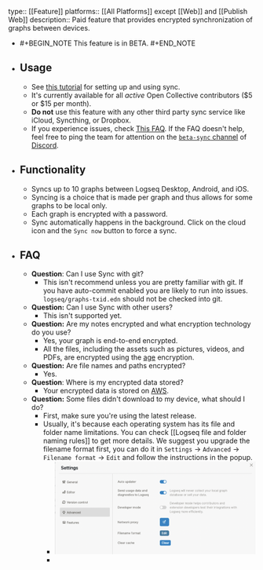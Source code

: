 type:: [[Feature]]
platforms:: [[All Platforms]] except [[Web]] and [[Publish Web]] 
description:: Paid feature that provides encrypted synchronization of graphs between devices.

- #+BEGIN_NOTE
  This feature is in BETA.
  #+END_NOTE
- ## Usage
	- See [this tutorial](https://blog.logseq.com/how-to-setup-and-use-logseq-sync/) for setting up and using sync.
	- It's currently available for all *active* Open Collective contributors ($5 or $15 per month).
	- **Do not** use this feature with any other third party sync service like iCloud, Syncthing, or Dropbox.
	- If you experience issues, check [This FAQ](https://discuss.logseq.com/t/im-using-logseq-sync-what-should-i-do-if-i-am-experiencing-sync-issues/13599). If the FAQ doesn't help, feel free to ping the team for attention on the [`beta-sync` channel](https://discord.com/channels/725182569297215569/1013467386130747522) of [Discord](https://discord.gg/KpN4eHY).
- ## Functionality
	- Syncs up to 10 graphs between Logseq Desktop, Android, and iOS.
	- Syncing is a choice that is made per graph and thus allows for some graphs to be local only.
	- Each graph is encrypted with a password.
	- Sync automatically happens in the background. Click on the cloud icon and the `Sync now` button to force a sync.
- ## FAQ
	- **Question**: Can I use Sync with git?
		- This isn't recommend unless you are pretty familiar with git. If you have auto-commit enabled you are likely to run into issues. `logseq/graphs-txid.edn` should not be checked into git.
	- **Question:** Can I use Sync with other users?
		- This isn't supported yet.
	- **Question:** Are my notes encrypted and what encryption technology do you use?
		- Yes, your graph is end-to-end encrypted.
		- All the files, including the assets such as pictures, videos, and PDFs, are encrypted using the [age](https://age-encryption.org/) encryption.
	- **Question:** Are file names and paths encrypted?
		- Yes.
	- **Question**: Where is my encrypted data stored?
		- Your encrypted data is stored on [AWS](https://aws.amazon.com/).
	- **Question:** Some files didn't download to my device, what should I do?
		- First, make sure you're using the latest release.
		- Usually, it's because each operating system has its file and folder name limitations. You can check [[Logseq file and folder naming rules]] to get more details. We suggest you upgrade the filename format first, you can do it in `Settings` -> `Advanced` -> `Filename format` -> `Edit` and follow the instructions in the popup.
			- ![CleanShot 2022-11-06 at 23.07.43.png](../assets/CleanShot_2022-11-06_at_23.07.43_1667747274130_0.png)
			-